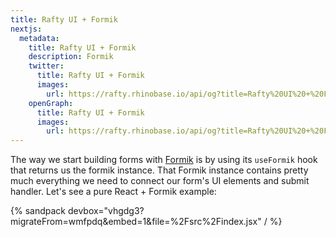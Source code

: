 ```yaml
---
title: Rafty UI + Formik
nextjs:
  metadata:
    title: Rafty UI + Formik
    description: Formik
    twitter:
      title: Rafty UI + Formik
      images:
        url: https://rafty.rhinobase.io/api/og?title=Rafty%20UI%20+%20Formik
    openGraph:
      title: Rafty UI + Formik
      images:
        url: https://rafty.rhinobase.io/api/og?title=Rafty%20UI%20+%20Formik
---
```


The way we start building forms with [Formik](https://formik.org/) is by using its `useFormik` hook that returns us the formik instance. That Formik instance contains pretty much everything we need to connect our form's UI elements and submit handler. Let's see a pure React + Formik example:

{% sandpack devbox="vhgdg3?migrateFrom=wmfpdq&embed=1&file=%2Fsrc%2Findex.jsx" / %}

